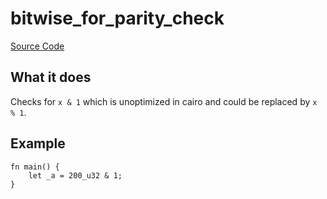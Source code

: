# bitwise_for_parity_check

[Source Code](https://github.com/software-mansion/cairo-lint/tree/main/src/lints/bitwise_for_parity_check.rs#L28)

## What it does

Checks for `x & 1` which is unoptimized in cairo and could be replaced by `x % 1`.

## Example

```cairo
fn main() {
    let _a = 200_u32 & 1;
}
```
